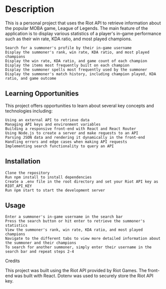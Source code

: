 # Description

This is a personal project that uses the Riot API to retrieve information about the popular MOBA game, League of Legends. The main feature of the application is to display various statistics of a player's in-game performance such as their win rate, KDA ratio, and most played champions.

    Search for a summoner's profile by their in-game username
    Display the summoner's rank, win rate, KDA ratio, and most played champions
    Display the win rate, KDA ratio, and game count of each champion
    Display the items most frequently built on each champion
    Display the summoner spells most frequently used by the summoner
    Display the summoner's match history, including champion played, KDA ratio, and game outcome

## Learning Opportunities

This project offers opportunities to learn about several key concepts and technologies including:

    Using an external API to retrieve data
    Managing API keys and environment variables
    Building a responsive front-end with React and React Router
    Using Node.js to create a server and make requests to an API
    Parsing JSON data and rendering it dynamically in the front-end
    Handling errors and edge cases when making API requests
    Implementing search functionality to query an API

## Installation

    Clone the repository
    Run npm install to install dependencies
    Create a .env file in the root directory and set your Riot API key as RIOT_API_KEY
    Run npm start to start the development server

## Usage

    Enter a summoner's in-game username in the search bar
    Press the search button or hit enter to retrieve the summoner's statistics
    View the summoner's rank, win rate, KDA ratio, and most played champions
    Navigate to the different tabs to view more detailed information about the summoner and their champions
    To search for another summoner, simply enter their username in the search bar and repeat steps 2-4

Credits

This project was built using the Riot API provided by Riot Games. The front-end was built with React. Dotenv was used to securely store the Riot API key.
